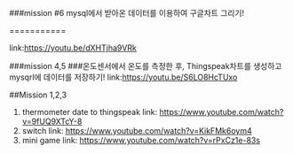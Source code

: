 ###mission #6 mysql에서 받아온 데이터를 이용하여 구글차트 그리기!

===========


link:https://youtu.be/dXHTjha9VRk


###mission 4,5 
###온도센서에서 온도를 측정한 후, Thingspeak차트를 생성하고 mysqrl에 데이터를 저장하기!
link:https://youtu.be/S6LO8HcTUxo



##Mission 1,2,3
1. thermometer date to thingspeak
link: https://www.youtube.com/watch?v=9fUQ9XTcY-8
2. switch
link: https://www.youtube.com/watch?v=KikFMk6oym4
3. mini game
link: https://www.youtube.com/watch?v=rPxCz1e-83s

